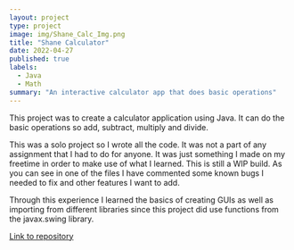 ```yaml
---
layout: project
type: project
image: img/Shane_Calc_Img.png
title: "Shane Calculator"
date: 2022-04-27
published: true
labels:
  - Java
  - Math
summary: "An interactive calculator app that does basic operations"
---
```


This project was to create a calculator application using Java. It can do the basic operations so add, subtract, multiply and divide.

This was a solo project so I wrote all the code. It was not a part of any assignment that I had to do for anyone. It was just something I made on my freetime in order to make use of what I learned. This is still a WIP build. As you can see in one of the files I have commented some known bugs I needed to fix and other features I want to add.

Through this experience I learned the basics of creating GUIs as well as importing from different libraries since this project did use functions from the javax.swing library.

[Link to repository](https://github.com/UHM-ShaneB/Shane_Calculator)
